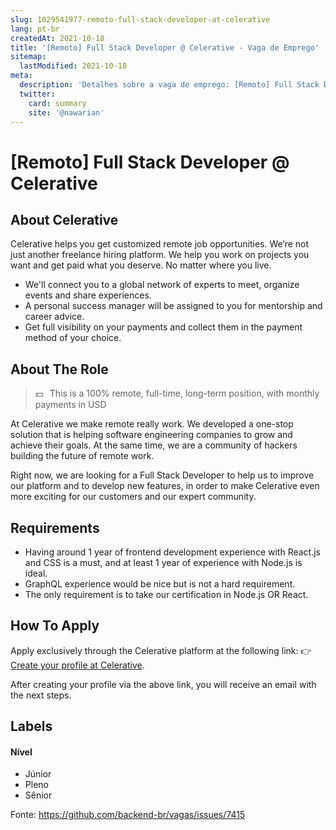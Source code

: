 ```yaml
---
slug: 1029541977-remoto-full-stack-developer-at-celerative
lang: pt-br
createdAt: 2021-10-18
title: '[Remoto] Full Stack Developer @ Celerative - Vaga de Emprego'
sitemap:
  lastModified: 2021-10-18
meta:
  description: 'Detalhes sobre a vaga de emprego: [Remoto] Full Stack Developer @ Celerative'
  twitter:
    card: summary
    site: '@nawarian'
---
```


# [Remoto] Full Stack Developer @ Celerative

## About Celerative

Celerative helps you get customized remote job opportunities. We’re not just another freelance hiring platform. We help you work on projects you want and get paid what you deserve. No matter where you live.

- We'll connect you to a global network of experts to meet, organize events and share experiences.
- A personal success manager will be assigned to you for mentorship and career advice.
- Get full visibility on your payments and collect them in the payment method of your choice.

## About The Role

> 💵 &thinsp; This is a 100% remote, full-time, long-term position, with monthly payments in USD

At Celerative we make remote really work. We developed a one-stop solution that is helping software engineering companies to grow and achieve their goals. At the same time, we are a community of hackers building the future of remote work.

Right now, we are looking for a Full Stack Developer to help us to improve our platform and to develop new features, in order to make Celerative even more exciting for our customers and our expert community.

## Requirements

- Having around 1 year of frontend development experience with React.js and CSS is a must, and at least 1 year of experience with Node.js is ideal. 
- GraphQL experience would be nice but is not a hard requirement. 
- The only requirement is to take our certification in Node.js OR React.

## How To Apply

Apply exclusively through the Celerative platform at the following link: 👉 &thinsp; [Create your profile at Celerative](https://www.celerative.com/referral/dc2f087b-8d04-4900-9398-8c4b334bcee5).

After creating your profile via the above link, you will receive an email with the next steps.

## Labels

#### Nível
- Júnior
- Pleno
- Sênior

Fonte: https://github.com/backend-br/vagas/issues/7415